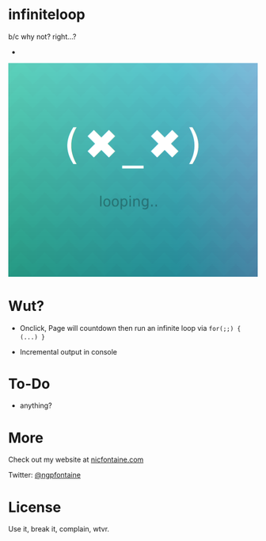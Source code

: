 # infiniteloop
b/c why not? right...?
    
-     
    
![screenshot](https://github.com/ngpfontaine/infiniteloop/blob/master/extra/infiniteloop-screen-01.png)    
    
    
# Wut?
    
- Onclick, Page will countdown then run an infinite loop via ``` for(;;) { (...) } ```
    
- Incremental output in console
    
    
# To-Do    
    
- anything?
    
# More

Check out my website at [nicfontaine.com](https://nicfontaine.com)    
    
Twitter: [@ngpfontaine](https://twitter/ngpfontaine)    
    
# License    
    
Use it, break it, complain, wtvr.
    
